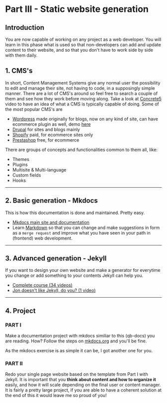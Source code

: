 # Part III - Static website generation

## Introduction

You are now capable of working on any project as a web developer. You will learn in this phase what is used so that non-developers can add and update content to their website, and so that you don't have to work side by side with them daily.

## 1. CMS's

In short, Content Management Systems give any normal user the possibility to edit and manage their site, not having to code, in a supposingly simple manner. There are a lot of CMS's around so feel free to search a couple of them and see how they work before moving along. Take a look at [Concrete5](https://youtu.be/YYUt1MdJ6TM) video to have an idea of what a CMS is typically capable of doing. Some of the most popular CMS's are

- [Wordpress](https://wordpress.org/) made originally for blogs, now on any kind of site, can have ecommerce plugin as well, demo [here](http://www.opensourcecms.com/scripts/details.php?scriptid=88)
- [Drupal](https://www.drupal.org/) for sites and blogs mainly
- [Shopify](https://www.shopify.com/) paid, for ecommerce sites only
- [Prestashop](https://www.prestashop.com) free, for ecommerce

There are groups of concepts and functionalities common to them all, like:

- Themes
- Plugins
- Multisite & Multi-language
- Custom fields
- Hooks

---

## 2. Basic generation - Mkdocs

This is how this documentation is done and maintained. Pretty easy.

- [Mkdocs main site and documentation](http://www.mkdocs.org/)
- Learn [Markdown](https://github.com/adam-p/markdown-here/wiki/Markdown-Cheatsheet) so that you can change and make suggestions in form as a `merge request` and improve what you have seen in your path in (frontend) web development.

---

## 3. Advanced generation - Jekyll

If you want to design your own website and make a generator for everytime you change or add something to your contents Jekyll can help you.

- [Complete course (34 videos)](https://www.youtube.com/playlist?list=PLWjCJDeWfDdfVEcLGAfdJn_HXyM4Y7_k-)
- [Jon doesn't like Jekyll, do you? (1 video)](https://youtu.be/u22CLlw4_hg)

---

## 4. Project

### PART I

Make a documentation project with mkdocs similiar to this (qb-docs) you are reading. How? Follow the steps on [mkdocs.org](www.mkdocs.org) and you'll be fine.

As the mkdocs exercise is as simple it can be, I got another one for you.

### PART II

Redo your single page website based on the template from Part I with Jekyll.
It is important that you **think about content and how to organize it** easily, and how it will scale depending on the final user or content manager. It is fairly a pretty large project, if you are able to have a coherent solution at the end of this it would leave me so proud of you!
